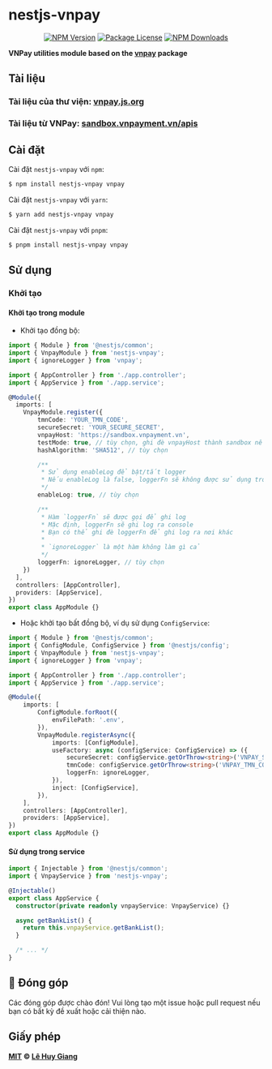# nestjs-vnpay

<p align="center">
    <a href="https://www.npmjs.com/package/nestjs-vnpay" target="_blank"><img src="https://img.shields.io/npm/v/nestjs-vnpay" alt="NPM Version" /></a>
    <a href="https://www.npmjs.com/package/nestjs-vnpay" target="_blank"><img src="https://img.shields.io/npm/l/nestjs-vnpay" alt="Package License"><a>
    <a href="https://www.npmjs.com/package/nestjs-vnpay" target="_blank"><img src="https://img.shields.io/npm/d18m/nestjs-vnpay" alt="NPM Downloads"></a>
</p>

<strong>VNPay utilities module based on the [vnpay](https://www.npmjs.com/package/vnpay) package</strong>

## Tài liệu

### Tài liệu của thư viện: [vnpay.js.org](https://vnpay.js.org/)

### Tài liệu từ VNPay: [sandbox.vnpayment.vn/apis](https://sandbox.vnpayment.vn/apis)

## Cài đặt

Cài đặt `nestjs-vnpay` với `npm`:

```bash
$ npm install nestjs-vnpay vnpay
```

Cài đặt `nestjs-vnpay` với `yarn`:

```bash
$ yarn add nestjs-vnpay vnpay
```

Cài đặt `nestjs-vnpay` với `pnpm`:

```bash
$ pnpm install nestjs-vnpay vnpay
```

## Sử dụng

### Khởi tạo

#### Khởi tạo trong module

- Khởi tạo đồng bộ:

```ts filename="src/app.module.ts"
import { Module } from '@nestjs/common';
import { VnpayModule } from 'nestjs-vnpay';
import { ignoreLogger } from 'vnpay';

import { AppController } from './app.controller';
import { AppService } from './app.service';

@Module({
  imports: [
    VnpayModule.register({
        tmnCode: 'YOUR_TMN_CODE',
        secureSecret: 'YOUR_SECURE_SECRET',
        vnpayHost: 'https://sandbox.vnpayment.vn',
        testMode: true, // tùy chọn, ghi đè vnpayHost thành sandbox nếu là true
        hashAlgorithm: 'SHA512', // tùy chọn

        /**
         * Sử dụng enableLog để bật/tắt logger
         * Nếu enableLog là false, loggerFn sẽ không được sử dụng trong bất kỳ phương thức nào
         */
        enableLog: true, // tùy chọn

        /**
         * Hàm `loggerFn` sẽ được gọi để ghi log
         * Mặc định, loggerFn sẽ ghi log ra console
         * Bạn có thể ghi đè loggerFn để ghi log ra nơi khác
         *
         * `ignoreLogger` là một hàm không làm gì cả
         */
        loggerFn: ignoreLogger, // tùy chọn
    })
  ],
  controllers: [AppController],
  providers: [AppService],
})
export class AppModule {}
```

- Hoặc khởi tạo bất đồng bộ, ví dụ sử dụng `ConfigService`:

```ts filename="src/app.module.ts"
import { Module } from '@nestjs/common';
import { ConfigModule, ConfigService } from '@nestjs/config';
import { VnpayModule } from 'nestjs-vnpay';
import { ignoreLogger } from 'vnpay';

import { AppController } from './app.controller';
import { AppService } from './app.service';

@Module({
    imports: [
        ConfigModule.forRoot({
            envFilePath: '.env',
        }),
        VnpayModule.registerAsync({
            imports: [ConfigModule],
            useFactory: async (configService: ConfigService) => ({
                secureSecret: configService.getOrThrow<string>('VNPAY_SECURE_SECRET'),
                tmnCode: configService.getOrThrow<string>('VNPAY_TMN_CODE'),
                loggerFn: ignoreLogger,
            }),
            inject: [ConfigService],
        }),
    ],
    controllers: [AppController],
    providers: [AppService],
})
export class AppModule {}
```

#### Sử dụng trong service

```ts filename="src/app.service.ts"
import { Injectable } from '@nestjs/common';
import { VnpayService } from 'nestjs-vnpay';

@Injectable()
export class AppService {
  constructor(private readonly vnpayService: VnpayService) {}

  async getBankList() {
    return this.vnpayService.getBankList();
  }

  /* ... */
}
```

## 🙌 Đóng góp

Các đóng góp được chào đón! Vui lòng tạo một issue hoặc pull request nếu bạn có bất kỳ đề xuất hoặc cải thiện nào.

## Giấy phép

**[MIT](LICENSE) © [Lê Huy Giang](https://github.com/lehuygiang28)**
